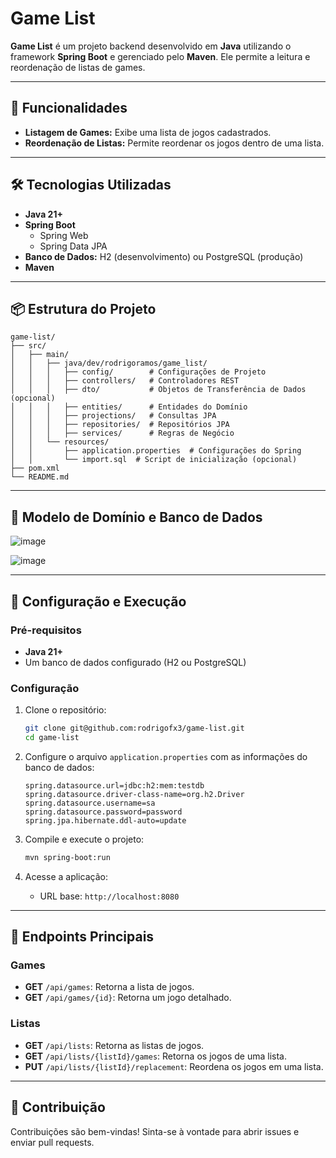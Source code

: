 # Game List

**Game List** é um projeto backend desenvolvido em **Java** utilizando o framework **Spring Boot** e gerenciado pelo **Maven**. Ele permite a leitura e reordenação de listas de games.

---

## 🚀 Funcionalidades

- **Listagem de Games:** Exibe uma lista de jogos cadastrados.
- **Reordenação de Listas:** Permite reordenar os jogos dentro de uma lista.

---

## 🛠️ Tecnologias Utilizadas

- **Java 21+**
- **Spring Boot**
  - Spring Web
  - Spring Data JPA
- **Banco de Dados:** H2 (desenvolvimento) ou PostgreSQL (produção)
- **Maven**
  
---

## 📦 Estrutura do Projeto

```
game-list/
├── src/
│   ├── main/
│   │   ├── java/dev/rodrigoramos/game_list/
│   │   │   ├── config/        # Configurações de Projeto
│   │   │   ├── controllers/   # Controladores REST
│   │   │   ├── dto/           # Objetos de Transferência de Dados (opcional)
│   │   │   ├── entities/      # Entidades do Domínio
│   │   │   ├── projections/   # Consultas JPA
│   │   │   ├── repositories/  # Repositórios JPA
│   │   │   ├── services/      # Regras de Negócio
│   │   └── resources/
│   │       ├── application.properties  # Configurações do Spring
│   │       └── import.sql  # Script de inicialização (opcional)
├── pom.xml
└── README.md
```

---

## 📄 Modelo de Domínio e Banco de Dados
![image](https://github.com/user-attachments/assets/2dc80c67-b022-425c-ad5d-8cb6542c2b04)

![image](https://github.com/user-attachments/assets/9cf9784d-cfeb-4ab2-a7fd-3f89109e77d5)

---

## 🔧 Configuração e Execução

### Pré-requisitos

- **Java 21+**
- Um banco de dados configurado (H2 ou PostgreSQL)

### Configuração

1. Clone o repositório:
   ```bash
   git clone git@github.com:rodrigofx3/game-list.git
   cd game-list
   ```

2. Configure o arquivo `application.properties` com as informações do banco de dados:
   ```properties
   spring.datasource.url=jdbc:h2:mem:testdb
   spring.datasource.driver-class-name=org.h2.Driver
   spring.datasource.username=sa
   spring.datasource.password=password
   spring.jpa.hibernate.ddl-auto=update
   ```

3. Compile e execute o projeto:
   ```bash
   mvn spring-boot:run
   ```

4. Acesse a aplicação:
   - URL base: `http://localhost:8080`

---

## 📝 Endpoints Principais

### Games
- **GET** `/api/games`: Retorna a lista de jogos.
- **GET** `/api/games/{id}`: Retorna um jogo detalhado.

### Listas
- **GET** `/api/lists`: Retorna as listas de jogos.
- **GET** `/api/lists/{listId}/games`: Retorna os jogos de uma lista.
- **PUT** `/api/lists/{listId}/replacement`: Reordena os jogos em uma lista.

---

## 🤝 Contribuição

Contribuições são bem-vindas! Sinta-se à vontade para abrir issues e enviar pull requests.
